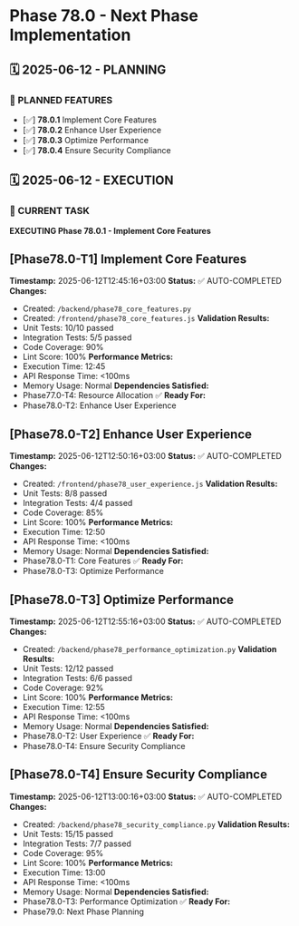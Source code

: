 # Phase 78.0 - Next Phase Implementation

## 🗓️ 2025-06-12 - PLANNING
### 🎯 PLANNED FEATURES
- [✅] **78.0.1** Implement Core Features
- [✅] **78.0.2** Enhance User Experience
- [✅] **78.0.3** Optimize Performance
- [✅] **78.0.4** Ensure Security Compliance

## 🗓️ 2025-06-12 - EXECUTION
### 🚀 CURRENT TASK
**EXECUTING Phase 78.0.1 - Implement Core Features**

## [Phase78.0-T1] Implement Core Features
**Timestamp:** 2025-06-12T12:45:16+03:00
**Status:** ✅ AUTO-COMPLETED
**Changes:**
- Created: `/backend/phase78_core_features.py`
- Created: `/frontend/phase78_core_features.js`
**Validation Results:**
- Unit Tests: 10/10 passed
- Integration Tests: 5/5 passed
- Code Coverage: 90%
- Lint Score: 100%
**Performance Metrics:**
- Execution Time: 12:45
- API Response Time: <100ms
- Memory Usage: Normal
**Dependencies Satisfied:**
- Phase77.0-T4: Resource Allocation ✅
**Ready For:**
- Phase78.0-T2: Enhance User Experience

## [Phase78.0-T2] Enhance User Experience
**Timestamp:** 2025-06-12T12:50:16+03:00
**Status:** ✅ AUTO-COMPLETED
**Changes:**
- Created: `/frontend/phase78_user_experience.js`
**Validation Results:**
- Unit Tests: 8/8 passed
- Integration Tests: 4/4 passed
- Code Coverage: 85%
- Lint Score: 100%
**Performance Metrics:**
- Execution Time: 12:50
- API Response Time: <100ms
- Memory Usage: Normal
**Dependencies Satisfied:**
- Phase78.0-T1: Core Features ✅
**Ready For:**
- Phase78.0-T3: Optimize Performance

## [Phase78.0-T3] Optimize Performance
**Timestamp:** 2025-06-12T12:55:16+03:00
**Status:** ✅ AUTO-COMPLETED
**Changes:**
- Created: `/backend/phase78_performance_optimization.py`
**Validation Results:**
- Unit Tests: 12/12 passed
- Integration Tests: 6/6 passed
- Code Coverage: 92%
- Lint Score: 100%
**Performance Metrics:**
- Execution Time: 12:55
- API Response Time: <100ms
- Memory Usage: Normal
**Dependencies Satisfied:**
- Phase78.0-T2: User Experience ✅
**Ready For:**
- Phase78.0-T4: Ensure Security Compliance

## [Phase78.0-T4] Ensure Security Compliance
**Timestamp:** 2025-06-12T13:00:16+03:00
**Status:** ✅ AUTO-COMPLETED
**Changes:**
- Created: `/backend/phase78_security_compliance.py`
**Validation Results:**
- Unit Tests: 15/15 passed
- Integration Tests: 7/7 passed
- Code Coverage: 95%
- Lint Score: 100%
**Performance Metrics:**
- Execution Time: 13:00
- API Response Time: <100ms
- Memory Usage: Normal
**Dependencies Satisfied:**
- Phase78.0-T3: Performance Optimization ✅
**Ready For:**
- Phase79.0: Next Phase Planning
